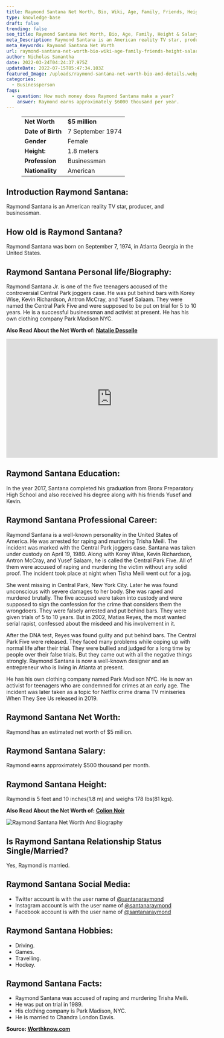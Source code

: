 ```yaml
---
title: Raymond Santana Net Worth, Bio, Wiki, Age, Family, Friends, Height & Salary
type: knowledge-base
draft: false
trending: false
seo_title: Raymond Santana Net Worth, Bio, Age, Family, Height & Salary - WorthKnow
meta_Description: Raymond Santana is an American reality TV star, producer, and businessman.
meta_Keywords: Raymond Santana Net Worth
url: raymond-santana-net-worth-bio-wiki-age-family-friends-height-salary
author: Nicholas Samantha
date: 2022-03-24T04:24:37.975Z
updateDate: 2022-07-15T05:47:34.103Z
featured_Image: /uploads/raymond-santana-net-worth-bio-and-details.webp
categories:
  - Businessperson
faqs:
  - question: How much money does Raymond Santana make a year?
    answer: Raymond earns approximately $6000 thousand per year.
---
```

<figure class="wp-block-table is-style-stripes">
  <table>
    <tbody>
      <tr>
        <td>
          <strong>Net Worth</strong>
        </td>
        <td>
          <strong>$5 million</strong>
        </td>
      </tr>
      <tr>
        <td>
          <strong>Date of Birth</strong>
        </td>
        <td>7 September 1974</td>
      </tr>
      <tr>
        <td>
          <strong>Gender</strong>
        </td>
        <td>Female</td>
      </tr>
      <tr>
        <td>
          <strong>Height:</strong>
        </td>
        <td>1.8 meters</td>
      </tr>
      <tr>
        <td>
          <strong>Profession</strong>
        </td>
        <td> Businessman</td>
      </tr>
      <tr>
        <td>
          <strong>Nationality</strong>
        </td>
        <td>American</td>
      </tr>
    </tbody>
  </table>
</figure>

## **Introduction Raymond Santana:**

Raymond Santana is an American reality TV star, producer, and businessman.

## **How old is Raymond Santana?**

Raymond Santana was born on September 7, 1974, in Atlanta Georgia in the United States.

## **Raymond Santana Personal life/Biography:**

Raymond Santana Jr. is one of the five teenagers accused of the controversial Central Park joggers case. He was put behind bars with Korey Wise, Kevin Richardson, Antron McCray, and Yusef Salaam. They were named the Central Park Five and were supposed to be put on trial for 5 to 10 years. He is a successful businessman and activist at present. He has his own clothing company Park Madison NYC.

**Also Read About the Net Worth of: <a href="https://worthknow.com/natalie-desselle-net-worth-bio-wiki-age-family-friends-height-salary/" target="_blank" rel="noopener">Natalie Desselle</a>**

<iframe width="560" height="315" src="https://www.youtube.com/embed/THcGgWvZYP8" title="YouTube video player" frameborder="0" allow="accelerometer; autoplay; clipboard-write; encrypted-media; gyroscope; picture-in-picture" allowfullscreen></iframe>

## **Raymond Santana Education:**

In the year 2017, Santana completed his graduation from Bronx Preparatory High School and also received his degree along with his friends Yusef and Kevin.

## **Raymond Santana Professional Career:**

Raymond Santana is a well-known personality in the United States of America. He was arrested for raping and murdering Trisha Meili. The incident was marked with the Central Park joggers case. Santana was taken under custody on April 19, 1989. Along with Korey Wise, Kevin Richardson, Antron McCray, and Yusef Salaam, he is called the Central Park Five. All of them were accused of raping and murdering the victim without any solid proof. The incident took place at night when Tisha Meili went out for a jog.

She went missing in Central Park, New York City. Later he was found unconscious with severe damages to her body. She was raped and murdered brutally. The five accused were taken into custody and were supposed to sign the confession for the crime that considers them the wrongdoers. They were falsely arrested and put behind bars. They were given trials of 5 to 10 years. But in 2002, Matias Reyes, the most wanted serial rapist, confessed about the misdeed and his involvement in it.

After the DNA test, Reyes was found guilty and put behind bars. The Central Park Five were released. They faced many problems while coping up with normal life after their trial. They were bullied and judged for a long time by people over their false trials. But they came out with all the negative things strongly. Raymond Santana is now a well-known designer and an entrepreneur who is living in Atlanta at present.

He has his own clothing company named Park Madison NYC. He is now an activist for teenagers who are condemned for crimes at an early age. The incident was later taken as a topic for Netflix crime drama TV miniseries When They See Us released in 2019.

## **Raymond Santana Net Worth:**

Raymond has an estimated net worth of $5 million.

## **Raymond Santana Salary:**

Raymond earns approximately $500 thousand per month.

## **Raymond Santana Height:**

Raymond is 5 feet and 10 inches(1.8 m) and weighs 178 Ibs(81 kgs).

**Also Read About the Net Worth of: <a href="https://worthknow.com/colion-noir-net-worth-bio-wiki-age-family-friends-height-salary/" target="_blank" rel="noopener">Colion Noir</a>**

![Raymond Santana Net Worth And Biography](/uploads/raymond-santana-net-worth-.webp)

## **Is Raymond Santana Relationship Status Single/Married?**

Yes, Raymond is married.

## **Raymond Santana Social Media:**

* Twitter account is with the user name of <a href="https://twitter.com/santanaraymond" target="_blank" rel="nofollow" rel="noopener">@santanaraymond</a>
* Instagram account is with the user name of <a href="https://www.instagram.com/santanaraymond/" target="_blank" rel="nofollow" rel="noopener">@santanaraymond</a>
* Facebook account is with the user name of <a href="https://www.facebook.com/santanaraymond" target="_blank" rel="nofollow" rel="noopener">@santanaraymond</a>

## **Raymond Santana Hobbies:**

* Driving.
* Games.
* Travelling.
* Hockey.

## **Raymond Santana Facts:**

* Raymond Santana was accused of raping and murdering Trisha Meili.
* He was put on trial in 1989.
* His clothing company is Park Madison, NYC.
* He is married to Chandra London Davis.

**Source: <a href="https://worthknow.com/" target="_blank" rel="noopener">Worthknow.com</a>**